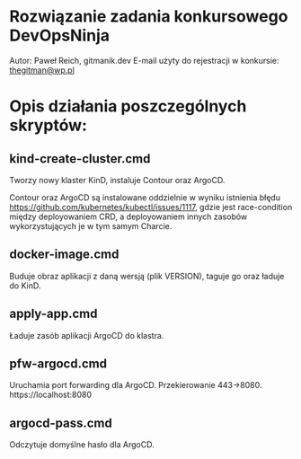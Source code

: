# Rozwiązanie zadania konkursowego DevOpsNinja

Autor: Paweł Reich, gitmanik.dev
E-mail użyty do rejestracji w konkursie: thegitman@wp.pl

# Opis działania poszczególnych skryptów:

## kind-create-cluster.cmd

Tworzy nowy klaster KinD, instaluje Contour oraz ArgoCD.

Contour oraz ArgoCD są instalowane oddzielnie w wyniku istnienia błędu https://github.com/kubernetes/kubectl/issues/1117, gdzie jest race-condition między deployowaniem CRD, a deployowaniem innych zasobów wykorzystujących je w tym samym Charcie.

## docker-image.cmd

Buduje obraz aplikacji z daną wersją (plik VERSION), taguje go oraz ładuje do KinD.

## apply-app.cmd

Ładuje zasób aplikacji ArgoCD do klastra.

## pfw-argocd.cmd

Uruchamia port forwarding dla ArgoCD. Przekierowanie 443->8080. https://localhost:8080

## argocd-pass.cmd

Odczytuje domyślne hasło dla ArgoCD.